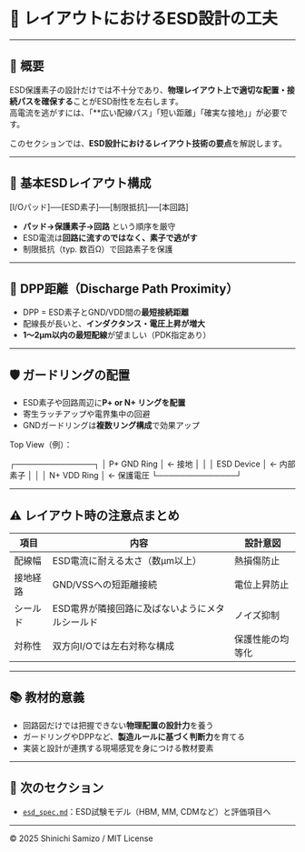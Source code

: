 # 🧩 レイアウトにおけるESD設計の工夫

---

## 📘 概要

ESD保護素子の設計だけでは不十分であり、**物理レイアウト上で適切な配置・接続パスを確保する**ことがESD耐性を左右します。  
高電流を逃がすには、「**広い配線パス」「短い距離」「確実な接地」」が必要です。

このセクションでは、**ESD設計におけるレイアウト技術の要点**を解説します。

---

## 🔀 基本ESDレイアウト構成

[I/Oパッド]──[ESD素子]──[制限抵抗]──[本回路]

- **パッド→保護素子→回路** という順序を厳守
- ESD電流は**回路に流すのではなく、素子で逃がす**
- 制限抵抗（typ. 数百Ω）で回路素子を保護

---

## 🔄 DPP距離（Discharge Path Proximity）

- DPP = ESD素子とGND/VDD間の**最短接続距離**
- 配線長が長いと、**インダクタンス・電圧上昇が増大**
- **1〜2μm以内の最短配線**が望ましい（PDK指定あり）

---

## 🛡️ ガードリングの配置

- ESD素子や回路周辺に**P+ or N+ リングを配置**
- 寄生ラッチアップや電界集中の回避
- GNDガードリングは**複数リング構成**で効果アップ

Top View（例）：

┌──────────────┐
│  P+ GND Ring │ ← 接地
│              │
│  ESD Device  │ ← 内部素子
│              │
│  N+ VDD Ring │ ← 保護電圧
└──────────────┘

---

## ⚠️ レイアウト時の注意点まとめ

| 項目 | 内容 | 設計意図 |
|------|------|----------|
| 配線幅 | ESD電流に耐える太さ（数μm以上） | 熱損傷防止 |
| 接地経路 | GND/VSSへの短距離接続 | 電位上昇防止 |
| シールド | ESD電界が隣接回路に及ばないようにメタルシールド | ノイズ抑制 |
| 対称性 | 双方向I/Oでは左右対称な構成 | 保護性能の均等化 |

---

## 📚 教材的意義

- 回路図だけでは把握できない**物理配置の設計力**を養う  
- ガードリングやDPPなど、**製造ルールに基づく判断力**を育てる  
- 実装と設計が連携する現場感覚を身につける教材要素

---

## 🔗 次のセクション

- [`esd_spec.md`](./esd_spec.md)：ESD試験モデル（HBM, MM, CDMなど）と評価項目へ

---

© 2025 Shinichi Samizo / MIT License
